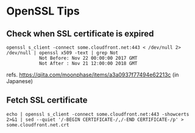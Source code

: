 # OpenSSL Tips

## Check when SSL certificate is expired

```
openssl s_client -connect some.cloudfront.net:443 < /dev/null 2> /dev/null | openssl x509 -text | grep Not
            Not Before: Nov 22 00:00:00 2017 GMT
            Not After : Nov 21 12:00:00 2018 GMT
```

refs. https://qiita.com/moonphase/items/a3a0937f77494e62213c (in Japanese)

## Fetch SSL certificate

```
echo | openssl s_client -connect some.cloudfront.net:443 -showcerts 2>&1 | sed --quiet '/-BEGIN CERTIFICATE-/,/-END CERTIFICATE-/p' > some.cloudfront.net.crt
```